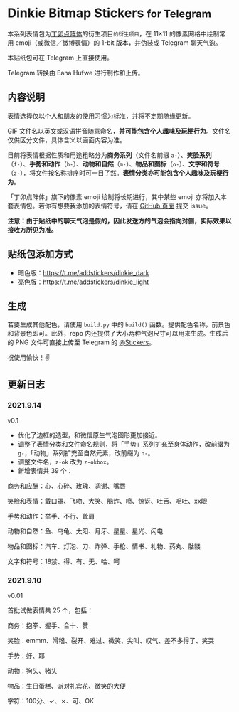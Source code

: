 # Dinkie Bitmap Stickers <small>for Telegram</small>

本系列表情包为[丁卯点阵体](https://atelier-anchor.com/typefaces/dinkie-bitmap/)的衍生项目<small>的衍生项目</small>，在 11×11 的像素网格中绘制常用 emoji（或微信／微博表情）的 1-bit 版本，并伪装成 Telegram 聊天气泡。

本贴纸包可在 Telegram 上直接使用。

Telegram 转换由 Eana Hufwe 进行制作和上传。

## 内容说明

表情选择仅以个人和朋友的使用习惯为标准，并将不定期随缘更新。

GIF 文件名以英文或汉语拼音随意命名，**并可能包含个人趣味及玩梗行为**。文件名仅供区分文件，具体含义以画面内容为准。

目前将表情根据性质和用途粗略分为**商务系列**（文件名前缀 `a-`）、**笑脸系列**（`f-`）、**手势和动作**（`h-`）、**动物和自然**（`m-`）、**物品和图标**（`o-`）、**文字和符号**（`z-`），将文件按名称排序时可一目了然。**表情分类亦可能包含个人趣味及玩梗行为**。

「丁卯点阵体」旗下的像素 emoji 绘制将长期进行，其中某些 emoji 亦将加入本套表情包。若你有想要我添加的表情符号，请在 [GitHub 页面](https://github.com/willie4624/dinkiebitmapstickers/) 提交 issue。

**注意：由于贴纸中的聊天气泡是假的，因此发送方的气泡会指向对侧，实际效果以接收方所见为准。**

## 贴纸包添加方式

* 暗色版：https://t.me/addstickers/dinkie_dark
* 亮色版：https://t.me/addstickers/dinkie_light

## 生成
若要生成其他配色，请使用 `build.py` 中的 `build()` 函数。提供配色名称，前景色和背景色即可。此外，repo 内还提供了大小两种气泡尺寸可以用来生成。生成后的 PNG 文件可直接上传至 Telegram 的 [@Stickers](https://t.me/stickers)。

祝使用愉快！✌️

## 更新日志

### 2021.9.14
v0.1
* 优化了边框的造型，和微信原生气泡图形更加接近。
* 调整了表情分类和文件命名规则，将「手势」系列扩充至身体动作，改前缀为 `g-`，「动物」系列扩充至自然元素，改前缀为 `n-`。
* 调整文件名，`z-ok` 改为 `z-okbox`。
* 新增表情共 39 个：

商务和应酬：心、心碎、玫瑰、凋谢、嘴唇

笑脸和表情：戴口罩、飞吻、大笑、脑炸、喷、惊讶、吐舌、呕吐、xx眼

手势和动作：举手、不行、耸肩

动物和自然：鱼、乌龟、太阳、月牙、星星、星光、闪电

物品和图标：汽车、灯泡、刀、炸弹、手枪、情书、礼物、药丸、骷髅

文字和符号：18禁、得、有、无、哈、呵


### 2021.9.10

v0.01

首批试做表情共 25 个，包括：

商务：抱拳、握手、合十、赞

笑脸：emmm、滑稽、裂开、难过、微笑、尖叫、叹气、差不多得了、笑哭

手势：好、耶

动物：狗头、猪头

物品：生日蛋糕、派对礼宾花、微笑的大便

字符：100分、✓、✗、可、OK
